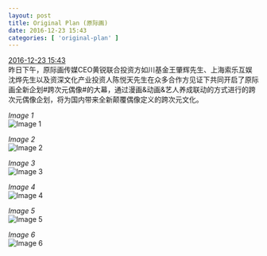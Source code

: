 ```yaml
---
layout: post
title: Original Plan (原际画)
date: 2016-12-23 15:43
categories: [ 'original-plan' ]
---
```


<div class="weibo-info">
  <a href="http://weibo.com/5626539553/Enrwb6Lzp">2016-12-23 15:43</a>
</div>
昨日下午，原际画传媒CEO黄锐联合投资方如川基金王肇辉先生、上海索乐互娱沈烨先生以及资深文化产业投资人陈悦天先生在众多合作方见证下共同开启了原际画全新企划#跨次元偶像#的大幕，通过漫画&amp;动画&amp;艺人养成联动的方式进行的跨次元偶像企划，将为国内带来全新颠覆偶像定义的跨次元文化。

<!-- more -->

*Image 1*  
![Image 1](http://ww3.sinaimg.cn/mw690/0068MnXXgw1fb0roam0ekj30zk0qoq8b.jpg)

*Image 2*  
![Image 2](http://ww4.sinaimg.cn/mw690/0068MnXXgw1fb0roaor9dj30zk0nqgpg.jpg)

*Image 3*  
![Image 3](http://ww2.sinaimg.cn/mw690/0068MnXXgw1fb0roaljc0j30zk0nadjl.jpg)

*Image 4*  
![Image 4](http://ww2.sinaimg.cn/mw690/0068MnXXgw1fb0roasr06j30zk0pead6.jpg)

*Image 5*  
![Image 5](http://ww2.sinaimg.cn/mw690/0068MnXXgw1fb0roakfrej30n40zk40r.jpg)

*Image 6*  
![Image 6](http://ww3.sinaimg.cn/mw690/0068MnXXgw1fb0roas1o2j30pc0zkdka.jpg)
